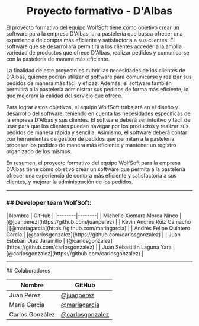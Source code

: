 <h1 align="center"> Proyecto formativo - D'Albas </h1>
<p align="center"> 

El proyecto formativo del equipo WolfSoft tiene como objetivo crear un software para la empresa D'Albas, una pastelería que busca ofrecer una experiencia de compra más eficiente y satisfactoria a sus clientes. El software que se desarrollará permitirá a los clientes acceder a la amplia variedad de productos que ofrece D'Albas, realizar pedidos y comunicarse con la pastelería de manera más eficiente.

La finalidad de este proyecto es cubrir las necesidades de los clientes de D'Albas, quienes podrán utilizar el software para comunicarse y realizar sus pedidos de manera más fácil y eficaz. Además, el software también permitirá a la pastelería administrar sus pedidos de forma más eficiente, lo que mejorará la calidad del servicio que ofrece.

Para lograr estos objetivos, el equipo WolfSoft trabajará en el diseño y desarrollo del software, teniendo en cuenta las necesidades específicas de la empresa D'Albas y sus clientes. El software deberá ser intuitivo y fácil de usar para que los clientes puedan navegar por los productos y realizar sus pedidos de manera rápida y sencilla. Asimismo, el software deberá contar con herramientas de gestión de pedidos que permitan a la pastelería procesar los pedidos de manera más eficiente y mantener un registro organizado de los mismos.

En resumen, el proyecto formativo del equipo WolfSoft para la empresa D'Albas tiene como objetivo crear un software que permita a la pastelería ofrecer una experiencia de compra más eficiente y satisfactoria a sus clientes, y mejorar la administración de los pedidos. </p>
<hr>
<h3>## Developer team WolfSoft:</h3>
| Nombre | GitHub |
|--------|--------|
| Michelle Xiomara Morea Ninco | [@juanperez](https://github.com/juanperez) |
| Kevin Andrés Ruiz Camacho | [@mariagarcia](https://github.com/mariagarcia) |
| Andrés Felipe Quintero García | [@carlosgonzalez](https://github.com/carlosgonzalez) |
| Juan Esteban Diaz Jaramillo | [@carlosgonzalez](https://github.com/carlosgonzalez) |
| Juan Sebastián Laguna Yara | [@carlosgonzalez](https://github.com/carlosgonzalez) |
<hr>
## Colaboradores

| Nombre | GitHub |
|--------|--------|
| Juan Pérez | [@juanperez](https://github.com/juanperez) |
| María García | [@mariagarcia](https://github.com/mariagarcia) |
| Carlos González | [@carlosgonzalez](https://github.com/carlosgonzalez) |

